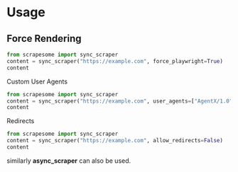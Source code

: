 
# Usage

## Force Rendering
```python
from scrapesome import sync_scraper
content = sync_scraper("https://example.com", force_playwright=True)
content
```

Custom User Agents
```python
from scrapesome import sync_scraper
content = sync_scraper("https://example.com", user_agents=["AgentX/1.0"])
content
```

Redirects
```python
from scrapesome import sync_scraper
content = sync_scraper("https://example.com", allow_redirects=False)
content
```
similarly **async_scraper** can also be used.
